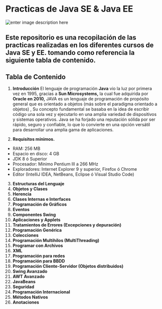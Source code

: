 # Practicas de Java SE & Java EE

![enter image description here](https://tipsmake.com/data/images/how-to-open-run-the-jar-file-on-a-windows-computer-picture-1-z0RrYuWio.jpg)

## Este repositorio es una recopilación de las practicas realizadas en los diferentes cursos de Java SE y EE. tomando como referencia la siguiente tabla de contenido.


## Tabla de Contenido

1. **Introducción**
El lenguaje de programación **Java** vio la luz por primera vez en 1995, gracias a **Sun Microsystems,**  la cual fue adquirida por **Oracle en 2010,**  JAVA es un lenguaje de programación de propósito general que es orientado a objetos (más sobre el paradigma orientado a objetos) , Su concepto fundamental se basaba en la idea de escribir código una sola vez y ejecutarlo en una amplia variedad de dispositivos y sistemas operativos. Java se ha forjado una reputación sólida por ser rápido, seguro y confiable, lo que lo convierte en una opción versátil para desarrollar una amplia gama de aplicaciones.

2. **Requisitos mínimos.**
-   RAM: 256 MB
-   Espacio en disco: 4 GB
-   JDK 8 ó Superior
-   Procesador: Mínimo Pentium III a 266 MHz
-  Exploradores: Internet Explorer 9 y superior, Firefox ó Chrome
-  Editor (IntelliJ IDEA, NetBeans, Eclipse ó Visual Studio Code)

3. **Estructuras del Lenguaje**
4. **Objetos y Clases**
5. **Herencia**
6. **Clases Internas e Interfaces**
7. **Programación de Gráficos**
8. **Eventos**
9. **Componentes Swing**
10. **Aplicaciones y Applets**
11. **Tratamientos de Errores (Excepciones y depuración)**
12. **Programación Genérica**
13. **Colecciones**
14. **Programación Multihilos (MultiThreading)**
15. **Programar con Archivos**
16. **XML**
17. **Programación para redes**
18. **Programación para BBDD**
19. **Programación Cliente-Servidor (Objetos distribuidos)**
20. **Swing Avanzado**
21. **AWT Avanzado**
22. **JavaBeans**
23. **Seguridad**
24. **Programación Internacional**
25. **Métodos Nativos**
26. **Anotaciones**